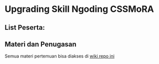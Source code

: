 # Upgrading Skill Ngoding CSSMoRA

## List Peserta:


## Materi dan Penugasan

Semua materi pertemuan bisa diakses di [wiki repo ini](https://github.com/Tekno-Tren/belajar-website-cssmora/wiki)
